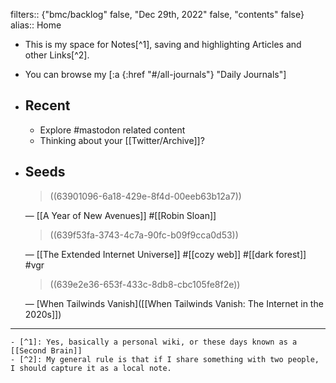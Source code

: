 filters:: {"bmc/backlog" false, "Dec 29th, 2022" false, "contents" false}
alias:: Home

- This is my space for Notes[^1], saving and highlighting Articles and other Links[^2].
- You can browse my [:a {:href "#/all-journals"} "Daily Journals"]
- ## Recent
	- Explore #mastodon related content
	- Thinking about your [[Twitter/Archive]]?
- ## Seeds
  
  > ((63901096-6a18-429e-8f4d-00eeb63b12a7))
  
  — [[A Year of New Avenues]] #[[Robin Sloan]] 
  
  > ((639f53fa-3743-4c7a-90fc-b09f9cca0d53))
  
  — [[The Extended Internet Universe]] #[[cozy web]] #[[dark forest]] #vgr
  
  > ((639e2e36-653f-433c-8db8-cbc105fe8f2e))
  
  — [When Tailwinds Vanish]([[When Tailwinds Vanish: The Internet in the 2020s]])
- ---
	- [^1]: Yes, basically a personal wiki, or these days known as a [[Second Brain]]
	- [^2]: My general rule is that if I share something with two people, I should capture it as a local note.